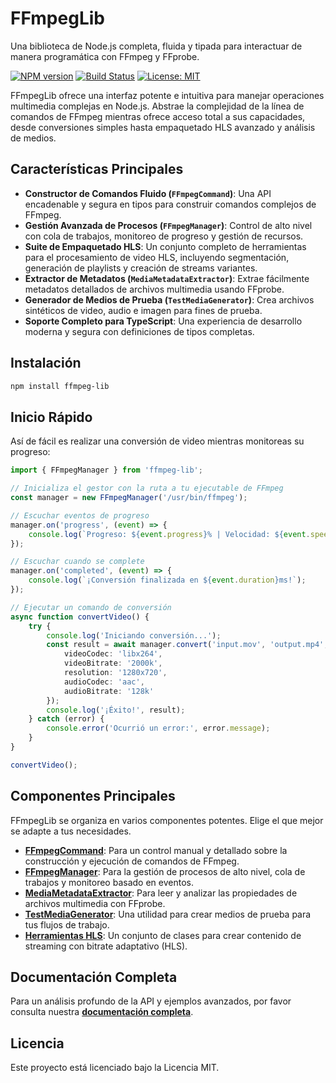# FFmpegLib

Una biblioteca de Node.js completa, fluida y tipada para interactuar de manera programática con FFmpeg y FFprobe.

<!-- Opcional: Añade insignias aquí -->
[![NPM version](https://img.shields.io/npm/v/ffmpeg-lib.svg)](https://www.npmjs.com/package/ffmpeg-lib)
[![Build Status](https://github.com/nglmercer/ffmpeg_lib/workflows/CI/badge.svg)](https://github.com/nglmercer/ffmpeg_lib/actions)
[![License: MIT](https://img.shields.io/badge/License-MIT-yellow.svg)](https://opensource.org/licenses/MIT)

FFmpegLib ofrece una interfaz potente e intuitiva para manejar operaciones multimedia complejas en Node.js. Abstrae la complejidad de la línea de comandos de FFmpeg mientras ofrece acceso total a sus capacidades, desde conversiones simples hasta empaquetado HLS avanzado y análisis de medios.

## Características Principales

- **Constructor de Comandos Fluido (`FFmpegCommand`)**: Una API encadenable y segura en tipos para construir comandos complejos de FFmpeg.
- **Gestión Avanzada de Procesos (`FFmpegManager`)**: Control de alto nivel con cola de trabajos, monitoreo de progreso y gestión de recursos.
- **Suite de Empaquetado HLS**: Un conjunto completo de herramientas para el procesamiento de video HLS, incluyendo segmentación, generación de playlists y creación de streams variantes.
- **Extractor de Metadatos (`MediaMetadataExtractor`)**: Extrae fácilmente metadatos detallados de archivos multimedia usando FFprobe.
- **Generador de Medios de Prueba (`TestMediaGenerator`)**: Crea archivos sintéticos de video, audio e imagen para fines de prueba.
- **Soporte Completo para TypeScript**: Una experiencia de desarrollo moderna y segura con definiciones de tipos completas.

## Instalación

```bash
npm install ffmpeg-lib
```

## Inicio Rápido

Así de fácil es realizar una conversión de video mientras monitoreas su progreso:

```typescript
import { FFmpegManager } from 'ffmpeg-lib';

// Inicializa el gestor con la ruta a tu ejecutable de FFmpeg
const manager = new FFmpegManager('/usr/bin/ffmpeg');

// Escuchar eventos de progreso
manager.on('progress', (event) => {
    console.log(`Progreso: ${event.progress}% | Velocidad: ${event.speed}`);
});

// Escuchar cuando se complete
manager.on('completed', (event) => {
    console.log(`¡Conversión finalizada en ${event.duration}ms!`);
});

// Ejecutar un comando de conversión
async function convertVideo() {
    try {
        console.log('Iniciando conversión...');
        const result = await manager.convert('input.mov', 'output.mp4', {
            videoCodec: 'libx264',
            videoBitrate: '2000k',
            resolution: '1280x720',
            audioCodec: 'aac',
            audioBitrate: '128k'
        });
        console.log('¡Éxito!', result);
    } catch (error) {
        console.error('Ocurrió un error:', error.message);
    }
}

convertVideo();
```

## Componentes Principales

FFmpegLib se organiza en varios componentes potentes. Elige el que mejor se adapte a tus necesidades.

- **[FFmpegCommand](./docs/FFmpegCommand.es.md)**: Para un control manual y detallado sobre la construcción y ejecución de comandos de FFmpeg.
- **[FFmpegManager](./docs/FFmpegManager.es.md)**: Para la gestión de procesos de alto nivel, cola de trabajos y monitoreo basado en eventos.
- **[MediaMetadataExtractor](./docs/MediaMetadataExtractor.es.md)**: Para leer y analizar las propiedades de archivos multimedia con FFprobe.
- **[TestMediaGenerator](./docs/TestMediaGenerator.es.md)**: Una utilidad para crear medios de prueba para tus flujos de trabajo.
- **[Herramientas HLS](./docs/HLS.es.md)**: Un conjunto de clases para crear contenido de streaming con bitrate adaptativo (HLS).

## Documentación Completa

Para un análisis profundo de la API y ejemplos avanzados, por favor consulta nuestra **[documentación completa](./docs/)**.

## Licencia

Este proyecto está licenciado bajo la Licencia MIT.